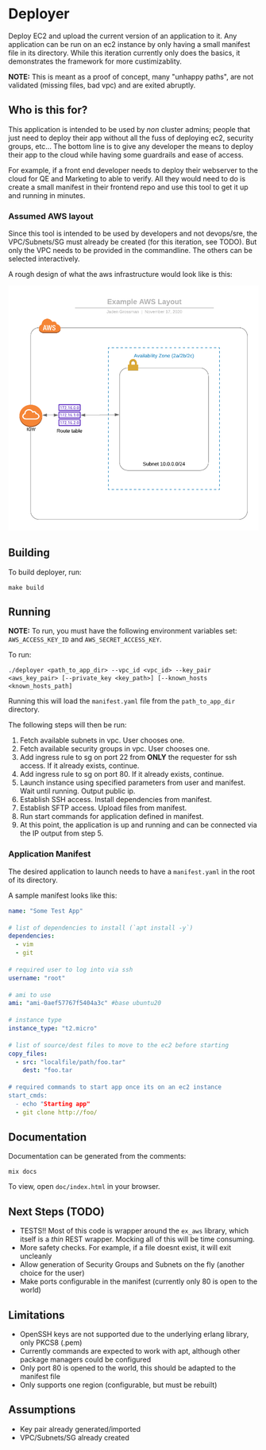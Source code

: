 # Deployer

Deploy EC2 and upload the current version of an application to it.
Any application can be run on an ec2 instance by only having a small manifest file in its directory. While this iteration currently only does the basics, it demonstrates the framework for more custimizablity.

**NOTE:** This is meant as a proof of concept, many "unhappy paths", are not validated (missing files, bad vpc) and are exited abruptly.

## Who is this for?

This application is intended to be used by _non_ cluster admins; people that just need to deploy their app without all the fuss of deploying ec2, security groups, etc...
The bottom line is to give any developer the means to deploy their app to the cloud while having some guardrails and ease of access.

For example, if a front end developer needs to deploy their webserver to the cloud for QE and Marketing to able to verify. All they would need to do is create a small manifest in their frontend repo and use this tool to get it up and running in minutes.

### Assumed AWS layout

Since this tool is intended to be used by developers and not devops/sre, the VPC/Subnets/SG must already be created (for this iteration, see TODO). But only the VPC needs to be provided in the commandline. The others can be selected interactively.

A rough design of what the aws infrastructure would look like is this:

![AWS Layout](images/example_aws_layout.png)

## Building

To build deployer, run:
```console
make build
```

## Running

**NOTE:** To run, you must have the following environment variables set: `AWS_ACCESS_KEY_ID` and `AWS_SECRET_ACCESS_KEY`.

To run:
```console
./deployer <path_to_app_dir> --vpc_id <vpc_id> --key_pair <aws_key_pair> [--private_key <key_path>] [--known_hosts <known_hosts_path]
```

Running this will load the `manifest.yaml` file from the `path_to_app_dir` directory.

The following steps will then be run:
1. Fetch available subnets in vpc. User chooses one.
2. Fetch available security groups in vpc. User chooses one.
3. Add ingress rule to sg on port 22 from **ONLY** the requester for ssh access. If it already exists, continue.
4. Add ingress rule to sg on port 80. If it already exists, continue.
5. Launch instance using specified parameters from user and manifest. Wait until running. Output public ip.
6. Establish SSH access. Install dependencies from manifest.
7. Establish SFTP access. Upload files from manifest.
8. Run start commands for application defined in manifest.
9. At this point, the application is up and running and can be connected via the IP output from step 5.

### Application Manifest

The desired application to launch needs to have a `manifest.yaml` in the root of its directory.

A sample manifest looks like this:

```yaml
name: "Some Test App"

# list of dependencies to install (`apt install -y`)
dependencies:
  - vim
  - git

# required user to log into via ssh
username: "root"

# ami to use
ami: "ami-0aef57767f5404a3c" #base ubuntu20

# instance type
instance_type: "t2.micro"

# list of source/dest files to move to the ec2 before starting
copy_files:
  - src: "localfile/path/foo.tar"
    dest: "foo.tar

# required commands to start app once its on an ec2 instance
start_cmds:
  - echo "Starting app"
  - git clone http://foo/
```

## Documentation

Documentation can be generated from the comments:
```console
mix docs
```

To view, open `doc/index.html` in your browser.

## Next Steps (TODO)

* TESTS!! Most of this code is wrapper around the `ex_aws` library, which itself is a _thin_ REST wrapper. Mocking all of this will be time consuming.
* More safety checks. For example, if a file doesnt exist, it will exit uncleanly
* Allow generation of Security Groups and Subnets on the fly (another choice for the user)
* Make ports configurable in the manifest (currently only 80 is open to the world)

## Limitations

* OpenSSH keys are not supported due to the underlying erlang library, only PKCS8 (.pem)
* Currently commands are expected to work with apt, although other package managers could be configured
* Only port 80 is opened to the world, this should be adapted to the manifest file
* Only supports one region (configurable, but must be rebuilt)

## Assumptions

* Key pair already generated/imported
* VPC/Subnets/SG already created
